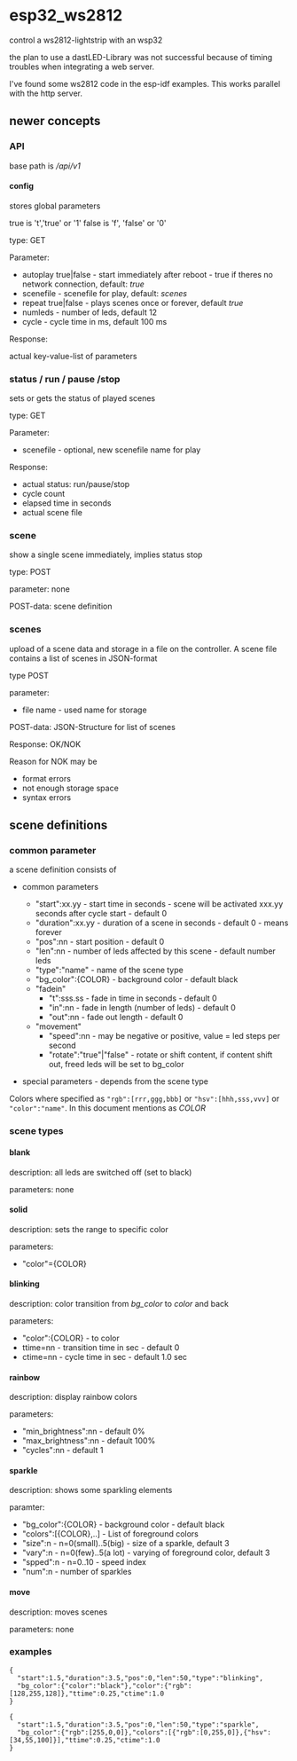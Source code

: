 # esp32_ws2812
control a ws2812-lightstrip with an wsp32

the plan to use a dastLED-Library was not successful because of timing troubles when integrating a web server.

I've found some ws2812 code in the esp-idf examples. This works parallel with the http server.

## newer concepts

### API

base path is */api/v1*


#### config

stores global parameters

true is 't','true' or '1'
false is 'f', 'false' or '0'

type: GET

Parameter:

* autoplay true|false - start immediately after reboot - true if theres no network connection, default: *true*
* scenefile <name> - scenefile for play, default: *scenes*
* repeat true|false - plays scenes once or forever, default *true*
* numleds - number of leds, default 12
* cycle - cycle time in ms, default 100 ms

Response:

actual key-value-list of parameters

### status / run / pause /stop

sets or gets the status of played scenes

type: GET

Parameter:

* scenefile <name> - optional, new scenefile name for play

Response:

* actual status: run/pause/stop
* cycle count
* elapsed time in seconds
* actual scene file

### scene

show a single scene immediately, implies status stop

type: POST

parameter: none

POST-data: scene definition

### scenes

upload of a scene data and storage in a file on the controller.
A scene file contains a list of scenes in JSON-format

type POST

parameter:

* file name - used name for storage

POST-data: JSON-Structure for list of scenes

Response: OK/NOK

Reason for NOK may be
* format errors
* not enough storage space
* syntax errors


## scene definitions

### common parameter

a scene definition consists of
* common parameters
    * "start":xx.yy - start time in seconds - scene will be activated xxx.yy seconds after cycle start - default 0
    * "duration":xx.yy - duration of a scene in seconds - default 0 - means forever
    * "pos":nn - start position - default 0
    * "len":nn - number of leds affected by this scene - default number leds
    * "type":"name" - name of the scene type
    * "bg_color":{COLOR} - background color - default black
    * "fadein"
        * "t":sss.ss - fade in time in seconds - default 0
        * "in":nn - fade in length (number of leds) - default 0
        * "out":nn - fade out length - default 0
    * "movement"
        * "speed":nn - may be negative or positive, value = led steps per second
        * "rotate":"true"|"false" - rotate or shift content, if content shift out, freed leds will be set to bg_color

* special parameters - depends from the scene type

Colors where specified as `"rgb":[rrr,ggg,bbb]` or `"hsv":[hhh,sss,vvv]` or `"color":"name"`. In this document mentions as *COLOR*

### scene types

#### blank

description: all leds are switched off (set to black)

parameters: none

#### solid

description: sets the range to specific color

parameters:

* "color"={COLOR}

#### blinking

description: color transition from *bg_color* to *color* and back

parameters:
* "color":{COLOR} - to color
* ttime=nn - transition time in sec - default 0
* ctime=nn - cycle time in sec - default 1.0 sec


#### rainbow

description: display rainbow colors

parameters:
* "min_brightness":nn - default 0%
* "max_brightness":nn - default 100%
* "cycles":nn - default 1


#### sparkle

description: shows some sparkling elements

paramter:
* "bg_color":{COLOR} - background color - default black
* "colors":[{COLOR},..] - List of foreground colors
* "size":n - n=0(small)..5(big) - size of a sparkle, default 3
* "vary":n - n=0(few}..5(a lot) - varying of foreground color, default 3
* "spped":n - n=0..10 - speed index
* "num":n - number of sparkles

#### move

description: moves scenes

parameters: none


### examples

```
{
  "start":1.5,"duration":3.5,"pos":0,"len":50,"type":"blinking",
  "bg_color":{"color":"black"},"color":{"rgb":[128,255,128]},"ttime":0.25,"ctime":1.0
}

{
  "start":1.5,"duration":3.5,"pos":0,"len":50,"type":"sparkle",
  "bg_color":{"rgb":[255,0,0]},"colors":[{"rgb":[0,255,0]},{"hsv":[34,55,100]}],"ttime":0.25,"ctime":1.0
}

```

